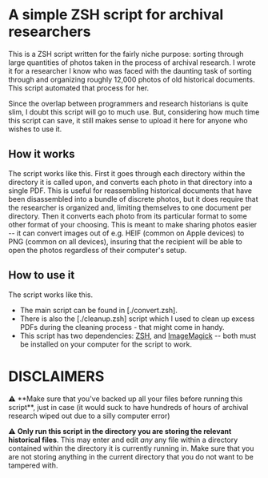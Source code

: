 # A simple ZSH script for archival researchers
This is a ZSH script written for the fairly niche purpose: sorting through large quantities of photos taken in the process of archival research. I wrote it for a researcher I know who was faced with the daunting task of sorting through and organizing roughly 12,000 photos of old historical documents. This script automated that process for her.

Since the overlap between programmers and research historians is quite slim, I doubt this script will go to much use. But, considering how much time this script can save, it still makes sense to upload it here for anyone who wishes to use it.

## How it works
The script works like this. First it goes through each directory within the directory it is called upon, and converts each photo in that directory into a single PDF. This is useful for reassembling historical documents that have been disassembled into a bundle of discrete photos, but it does require that the researcher is organized and, limiting themselves to one document per directory. Then it converts each photo from its particular format to some other format of your choosing. This is meant to make sharing photos easier -- it can convert images out of e.g. HEIF (common on Apple devices) to PNG (common on all devices), insuring that the recipient will be able to open the photos regardless of their computer's setup.

## How to use it
The script works like this.
* The main script can be found in [./convert.zsh].
* There is also the [./cleanup.zsh] script which I used to clean up excess PDFs during the cleaning process - that might come in handy.
* This script has two dependencies: [ZSH](https://github.com/ohmyzsh/ohmyzsh/wiki/Installing-ZSH), and [ImageMagick](https://imagemagick.org/) -- both must be installed on your computer for the script to work.

DISCLAIMERS
===========
<div background-color="light-grey" border-radius="15px">
⚠️  **Make sure that you've backed up all your files before running this script**, just in case (it would suck to have hundreds of hours of archival research wiped out due to a silly computer error)

⚠️  **Only run this script in the directory you are storing the relevant historical files**. This may enter and edit *any* any file within a directory contained within the directory it is currently running in. Make sure that you are not storing anything in the current directory that you do not want to be tampered with.
</div>
